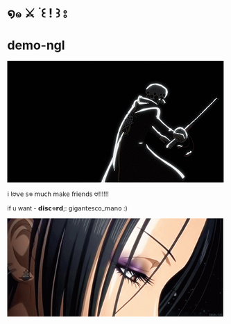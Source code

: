 # ໑๑   ⚔️    ࣪     ꒰ ! ꒱    ⦂

# demo-ngl

![zevis gif](./c63d07935be582ec289a3e36968ef8a3.gif)
 
 
 
 

𝗂 𝗅𖹭𝗏𝖾 𝗌𖦹 𝗆𝗎𝖼𝗁 𝗆𝖺𝗄𝖾 𝖿𝗋𝗂𝖾𝗇𝖽𝗌 𖹭!!!!!! 

 if u want - 𝗱𝗶𝘀𝗰𖦹𝗿𝗱;: 𝗀𝗂𝗀𝖺𝗇𝗍𝖾𝗌𝖼𝗈_𝗆𝖺𝗇𝗈 :)
 

 

 
![zevis gif](./osaki-nana-eyes.gif)
